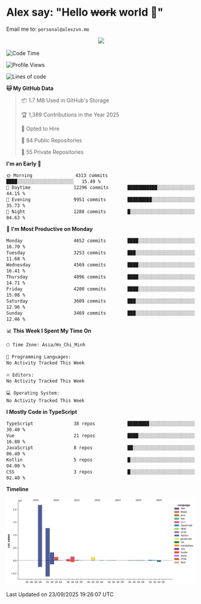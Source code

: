 # Alex say: "Hello ~~work~~ world 🐾"
Email me to: `personal@alexzvn.me`


<p align=center>
  <a href="https://skillicons.dev">
    <img src="https://skillicons.dev/icons?i=ts,js,php,nodejs,bun,vue,nuxt,react,svelte,tauri,laravel,rust,mongodb,docker,electron,redis,rabbitmq,tailwind,git,cloudflare,elysia,mysql,nginx,rollupjs,sentry,ubuntu,yarn,html,css,vite" />
  </a>
</p>

<!--START_SECTION:waka-->
![Code Time](http://img.shields.io/badge/Code%20Time-1%2C066%20hrs%2055%20mins-blue)

![Profile Views](http://img.shields.io/badge/Profile%20Views-68-blue)

![Lines of code](https://img.shields.io/badge/From%20Hello%20World%20I%27ve%20Written-43.6%20million%20lines%20of%20code-blue)

**🐱 My GitHub Data** 

> 📦 1.7 MB Used in GitHub's Storage 
 > 
> 🏆 1,389 Contributions in the Year 2025
 > 
> 💼 Opted to Hire
 > 
> 📜 84 Public Repositories 
 > 
> 🔑 55 Private Repositories 
 > 
**I'm an Early 🐤** 

```text
🌞 Morning                4313 commits        ████░░░░░░░░░░░░░░░░░░░░░   15.49 % 
🌆 Daytime                12296 commits       ███████████░░░░░░░░░░░░░░   44.15 % 
🌃 Evening                9951 commits        █████████░░░░░░░░░░░░░░░░   35.73 % 
🌙 Night                  1288 commits        █░░░░░░░░░░░░░░░░░░░░░░░░   04.63 % 
```
📅 **I'm Most Productive on Monday** 

```text
Monday                   4652 commits        ████░░░░░░░░░░░░░░░░░░░░░   16.70 % 
Tuesday                  3253 commits        ███░░░░░░░░░░░░░░░░░░░░░░   11.68 % 
Wednesday                4569 commits        ████░░░░░░░░░░░░░░░░░░░░░   16.41 % 
Thursday                 4096 commits        ████░░░░░░░░░░░░░░░░░░░░░   14.71 % 
Friday                   4200 commits        ████░░░░░░░░░░░░░░░░░░░░░   15.08 % 
Saturday                 3609 commits        ███░░░░░░░░░░░░░░░░░░░░░░   12.96 % 
Sunday                   3469 commits        ███░░░░░░░░░░░░░░░░░░░░░░   12.46 % 
```


📊 **This Week I Spent My Time On** 

```text
🕑︎ Time Zone: Asia/Ho_Chi_Minh

💬 Programming Languages: 
No Activity Tracked This Week

🔥 Editors: 
No Activity Tracked This Week

💻 Operating System: 
No Activity Tracked This Week
```

**I Mostly Code in TypeScript** 

```text
TypeScript               38 repos            ████████░░░░░░░░░░░░░░░░░   30.40 % 
Vue                      21 repos            ████░░░░░░░░░░░░░░░░░░░░░   16.80 % 
JavaScript               8 repos             ██░░░░░░░░░░░░░░░░░░░░░░░   06.40 % 
Kotlin                   5 repos             █░░░░░░░░░░░░░░░░░░░░░░░░   04.00 % 
CSS                      3 repos             █░░░░░░░░░░░░░░░░░░░░░░░░   02.40 % 
```



**Timeline**

![Lines of Code chart](https://raw.githubusercontent.com/alexzvn/alexzvn/main/assets/bar_graph.png)


 Last Updated on 23/09/2025 19:26:07 UTC
<!--END_SECTION:waka-->
